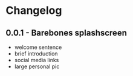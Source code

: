 # Changelog

## 0.0.1 - Barebones splashscreen
- welcome sentence
- brief introduction
- social media links
- large personal pic






